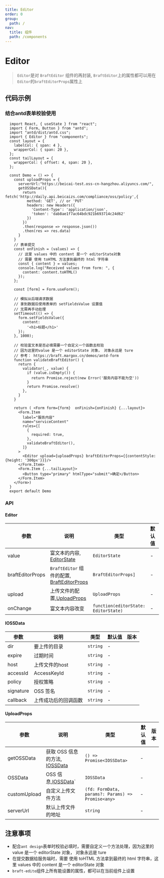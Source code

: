```yaml
---
title: Editor
order: 0
group:
  path: /
nav:
  title: 组件
  path: /components
---
```


# Editor

> `Editor`是对 `BraftEditor` 组件的再封装, `BraftEditor`上的属性都可以用在`Editor`的`braftEditorProps`属性上

## 代码示例

### 结合antd表单校验使用

```tsx
  import React, { useState } from "react";
  import { Form, Button } from "antd";
  import "antd/dist/antd.css";
  import { Editor } from "components";
  const layout = {
    labelCol: { span: 4 },
    wrapperCol: { span: 20 },
  };
  const tailLayout = {
    wrapperCol: { offset: 4, span: 20 },
  };

  const Demo = () => {
    const uploadProps = {
      serverUrl:"https://beicai-test.oss-cn-hangzhou.aliyuncs.com/",
      getOSSData(){
        return fetch('http://daily.api.beicaizs.com/compliance/oss/policy',{
          method: 'GET', // or 'PUT'
          headers: new Headers({
            'Content-Type': 'application/json',
            'token': 'dab8ae1f7ac64bdc921b693714c24d62'
          })
        })
        .then(response => response.json())
        .then(res => res.data)
      }
    }
    // 表单提交
    const onFinish = (values) => {
      // 这里 values 中的 content 是一个 editorState对象
      // 需要 使用 toHTML 方法拿到最终的 html 字符串
      const { content } = values;
      console.log("Received values from form: ", {
        content: content.toHTML()
      });
    };

    const [form] = Form.useForm();

    // 模拟从后端请求数据
    // 拿到数据后使用表单的 setFieldsValue 设置值
    // 无需再手动处理
    setTimeout(() => {
      form.setFieldsValue({
        content:
          '<h1>标题</h1>'
      });
    }, 1000);

    // 校验富文本是否必填需要一个自定义一个函数去校验
    // 因为这里的value 是一个 editorState 对象， 对象永远是 ture
    // 参考： https://braft.margox.cn/demos/antd-form
    function validateBraftEditor() {
      return {
        validator(_, value) {
          if (value.isEmpty()) {
            return Promise.reject(new Error('服务内容不能为空'))
          }
          return Promise.resolve()
        },
      }
    }

    return ( <Form form={form}  onFinish={onFinish} {...layout}>
      <Form.Item
        label="服务内容"
        name="serviceContent"
        rules={[
          {
            required: true,
          },
          validateBraftEditor(),
        ]}
      >
        <Editor upload={uploadProps} braftEditorProps={{contentStyle: {height: '300px'}}}/>
      </Form.Item>
      <Form.Item {...tailLayout}>
        <Button type="primary" htmlType="submit">确定</Button>
      </Form.Item>
    </Form>)
  }
  export default Demo
```

### API

#### Editor

| 参数 | 说明 | 类型 | 默认值 | 版本 |
| --- | --- | --- | --- | --- |
| value | 富文本的内容, [EditorState](https://github.com/margox/braft-editor/blob/master/index.d.ts#L10) | `EditorState` | - |  |
| braftEditorProps | `BraftEditor` 组件的配置, [BraftEditorProps](https://www.yuque.com/braft-editor/be/gz44tn) | `BraftEditorProps]` | - |  |
| upload | 上传文件的配置,[UploadProps](#uploadprops) | `UploadProps` | - |  |
| onChange | 富文本内容改变 | `function(editorState: EditorState)` | - |  |

#### IOSSData
| 参数 | 说明 | 类型 | 默认值 | 版本 |
| --- | --- | --- | --- | --- |
| dir | 要上传的目录 | `string` | - |  |
| expire | 过期时间 | `string` | - |  |
| host | 上传文件的host | `string` | - |  |
| accessId | AccessKeyId | `string` | - |  |
| policy | 授权策略 | `string` | - |  |
| signature | OSS 签名 | `string` | - |  |
| callback | 上传成功后的回调函数 | `string` | - |  |

#### UploadProps

| 参数 | 说明 | 类型 | 默认值 | 版本 |
| --- | --- | --- | --- | --- |
| getOSSData | 获取 OSS 信息的方法, [IOSSData](#iossdata) | `() => Promise<IOSSData>` | - |  |
| OSSData | OSS 信息,[IOSSData](#iossdata)` | `IOSSData` | - |  |
| customUpload | 自定义上传文件方法 | `(fd: FormData, params?: Params) => Promise<any>` | - |  |
| serverUrl | 默认上传文件的地址 | `string` | - |  |




## 注意事项

- 配合`ant design`表单时校验必填时，需要自定义一个方法处理，因为这里的 value 是一个 editorState 对象， 对象永远是 ture
- 在提交数据给服务端时，需要 使用 toHTML 方法拿到最终的 html 字符串，这里 values 中的 content 是一个 editorState 对象
- `braft-edito`组件上所有能设置的属性，都可以在当前组件上设置
